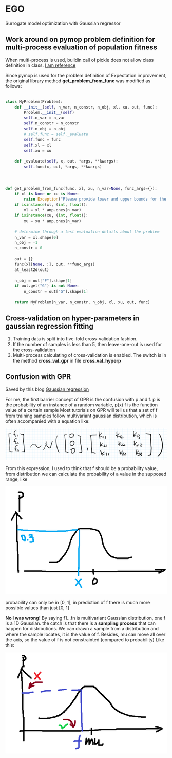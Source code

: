 # EGO
Surrogate model optimization with Gaussian regressor

## Work around on pymop problem definition for multi-process evaluation of population fitness
When multi-process is used, buildin call of pickle does not allow class definition in class. [I am reference](https://stackoverflow.com/questions/36994839/i-can-pickle-local-objects-if-i-use-a-derived-class)

Since pymop is used for the problem definition of Expectation improvement, the original library method **get_problem_from_func** was modified as follows:

```python

class MyProblem(Problem):
    def __init__(self, n_var, n_constr, n_obj, xl, xu, out, func):
        Problem.__init__(self)
        self.n_var = n_var
        self.n_constr = n_constr
        self.n_obj = n_obj
        # self.func = self._evaluate
        self.func = func
        self.xl = xl
        self.xu = xu

    def _evaluate(self, x, out, *args, **kwargs):
        self.func(x, out, *args, **kwargs)



def get_problem_from_func(func, xl, xu, n_var=None, func_args={}):
    if xl is None or xu is None:
        raise Exception("Please provide lower and upper bounds for the problem.")
    if isinstance(xl, (int, float)):
        xl = xl * anp.ones(n_var)
    if isinstance(xu, (int, float)):
        xu = xu * anp.ones(n_var)

    # determine through a test evaluation details about the problem
    n_var = xl.shape[0]
    n_obj = -1
    n_constr = 0

    out = {}
    func(xl[None, :], out, **func_args)
    at_least2d(out)

    n_obj = out["F"].shape[1]
    if out.get("G") is not None:
        n_constr = out["G"].shape[1]

    return MyProblem(n_var, n_constr, n_obj, xl, xu, out, func)

```



## Cross-validation on hyper-parameters in gaussian regression fitting
1. Training data is split into five-fold cross-validation fashion. 
2. If the number of samples is less than 5, then leave-one-out is used for the cross-validation
3. Multi-process calculating of cross-validation is enabled. The switch is in the method **cross_val_gpr** in file **cross_val_hyperp**




## Confusion with GPR
Saved by this blog [Gaussian regression](https://cloud.tencent.com/developer/article/1353538)

For me, the first barrier concept of GPR is the confusion with p and f. 
p is the probability of an instance of a random variable, p(x)
f is the function value of a certain sample 
Most tutorials on GPR will tell us that a set of f from training samples follow multivariant gaussian distribution, which is often accompanied with a equation like: 

![multi variant gaussian example](https://github.com/arielBWong/EGO/blob/master/images/f5d7r7z9xt.png)

From this expression, I used to think that f should be a probability value, from distribution we can calculate the probability of a value in the supposed range, like 

![unly gaussian](https://github.com/arielBWong/EGO/blob/master/images/1d%20normal.png)

probability can only be in [0, 1], in prediction of f there is much more possible values than just [0, 1]

**No I was wrong!**
By saying f1...fn is multivariant Gaussian distribution, one f is a 1D Gaussian. 
the catch is that there is a **sampling process** that can happen for distributions. 
We can drawn a sample from a distribution and where the sample locates, it is the value of f. 
Besides, mu can move all over the axis, so the value of f is not constrainted (compared to probability)
Like this:

![look at the correction direction](https://github.com/arielBWong/EGO/blob/master/images/correction.png)



